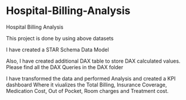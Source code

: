 # Hospital-Billing-Analysis
Hospital Billing Analysis

This project is done by using above datasets

I have created a STAR Schema Data Model

Also, I have created additional DAX table to store DAX calculated values. Please find all the DAX Queries in the DAX folder

I have transformed the data and performed Analysis and created a KPI dashboard Where it viualizes the Total Billing, Insurance Coverage, Medication Cost, Out of Pocket, Room charges and Treatment cost.

